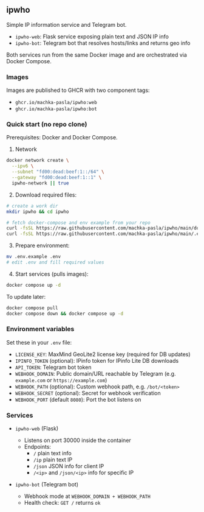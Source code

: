 ## ipwho

Simple IP information service and Telegram bot.

- `ipwho-web`: Flask service exposing plain text and JSON IP info
- `ipwho-bot`: Telegram bot that resolves hosts/links and returns geo info

Both services run from the same Docker image and are orchestrated via Docker Compose.

### Images

Images are published to GHCR with two component tags:

- `ghcr.io/machka-pasla/ipwho:web`
- `ghcr.io/machka-pasla/ipwho:bot`

### Quick start (no repo clone)

Prerequisites: Docker and Docker Compose.

1) Network

```bash
docker network create \
  --ipv6 \
  --subnet "fd00:dead:beef:1::/64" \
  --gateway "fd00:dead:beef:1::1" \
  ipwho-network || true
```

2) Download required files:

```bash
# create a work dir
mkdir ipwho && cd ipwho

# fetch docker-compose and env example from your repo
curl -fsSL https://raw.githubusercontent.com/machka-pasla/ipwho/main/docker-compose.yml -o docker-compose.yml
curl -fsSL https://raw.githubusercontent.com/machka-pasla/ipwho/main/.env.example -o .env.example
```

3) Prepare environment:

```bash
mv .env.example .env
# edit .env and fill required values
```

4) Start services (pulls images):

```bash
docker compose up -d
```

To update later:

```bash
docker compose pull
docker compose down && docker compose up -d
```

### Environment variables

Set these in your `.env` file:

- `LICENSE_KEY`: MaxMind GeoLite2 license key (required for DB updates)
- `IPINFO_TOKEN` (optional): IPinfo token for IPinfo Lite DB downloads
- `API_TOKEN`: Telegram bot token
- `WEBHOOK_DOMAIN`: Public domain/URL reachable by Telegram (e.g. `example.com` or `https://example.com`)
- `WEBHOOK_PATH` (optional): Custom webhook path, e.g. `/bot/<token>`
- `WEBHOOK_SECRET` (optional): Secret for webhook verification
- `WEBHOOK_PORT` (default `8080`): Port the bot listens on

### Services

- `ipwho-web` (Flask)
  - Listens on port 30000 inside the container
  - Endpoints:
    - `/` plain text info
    - `/ip` plain text IP
    - `/json` JSON info for client IP
    - `/<ip>` and `/json/<ip>` info for specific IP

- `ipwho-bot` (Telegram bot)
  - Webhook mode at `WEBHOOK_DOMAIN + WEBHOOK_PATH`
  - Health check: `GET /` returns `ok`
